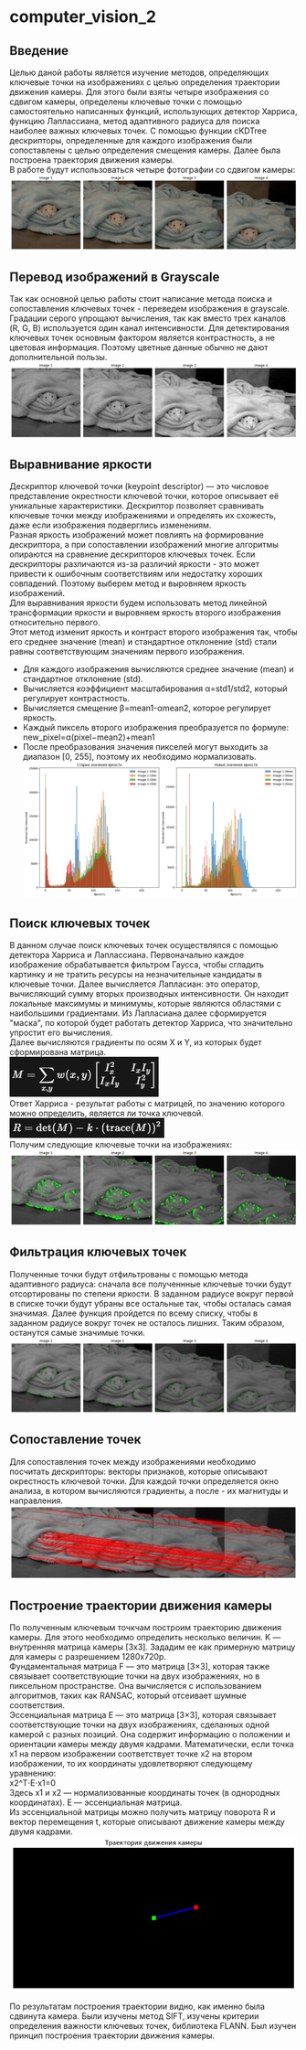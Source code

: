 # computer_vision_2
## Введение
Целью даной работы является изучение методов, определяющих ключевые точки на изображениях с целью определения траектории движения камеры. Для этого были взяты четыре изображения со сдвигом камеры, определены ключевые точки с помощью самостоятельно написанных функций, использующих детектор Харриса, функцию Лаплассиана, метод адаптивного радиуса для поиска наиболее важных ключевых точек. С помощью функции cKDTree дескрипторы, определенные для каждого изображения были сопоставлены с целью определения смещения камеры. Далее была построена траектория движения камеры.  
В работе будут использоваться четыре фотографии со сдвигом камеры:  
![крыса](https://github.com/LugenderGeist/computer_vision_2/blob/main/rat.png)

## Перевод изображений в Grayscale
Так как основной целью работы стоит написание метода поиска и сопоставления ключевых точек - переведем изображения в grayscale. Градации серого упрощают вычисления, так как вместо трех каналов (R, G, B) используется один канал интенсивности.
Для детектирования ключевых точек основным фактором является контрастность, а не цветовая информация. Поэтому цветные данные обычно не дают дополнительной пользы.  
![grayscale](https://github.com/LugenderGeist/computer_vision_2/blob/main/grayscale.png)  

## Выравнивание яркости  
Дескриптор ключевой точки (keypoint descriptor) — это числовое представление окрестности ключевой точки, которое описывает её уникальные характеристики. Дескриптор позволяет сравнивать ключевые точки между изображениями и определять их схожесть, даже если изображения подверглись изменениям.  
Разная яркость изображений может повлиять на формирование дескриптора, а при сопоставлении изображений многие алгоритмы опираются на сравнение дескрипторов ключевых точек. Если дескрипторы различаются из-за различий яркости - это может привести к ошибочным соответствиям или недостатку хороших совпадений. Поэтому выберем метод и выровняем яркость изображений.   
Для выравнивания яркости будем использовать метод линейной трансформации яркости и выровняем яркость второго изображения относительно первого.  
Этот метод изменит яркость и контраст второго изображения так, чтобы его среднее значение (mean) и стандартное отклонение (std) стали равны соответствующим значениям первого изображения.
- Для каждого изображения вычисляются среднее значение (mean) и стандартное отклонение (std).
- Вычисляется коэффициент масштабирования α=std1/std2, который регулирует контрастность.
- Вычисляется смещение β=mean1-αmean2, которое регулирует яркость.
- Каждый пиксель второго изображения преобразуется по формуле: new_pixel=α(pixel−mean2)+mean1
- После преобразования значения пикселей могут выходить за диапазон [0, 255], поэтому их необходимо нормализовать.  
 ![histogram](https://github.com/LugenderGeist/computer_vision_2/blob/main/histogramms.png) 

## Поиск ключевых точек 
В данном случае поиск ключевых точек осуществлялся с помощью детектора Харриса и Лаплассиана. Первоначально каждое изображение обрабатывается фильтром Гаусса, чтобы сгладить картинку и не тратить ресурсы на незначительные кандидаты в ключевые точки. Далее вычисляется Лапласиан: это оператор, вычисляющий сумму вторых производных интенсивности.
Он находит локальные максимумы и минимумы, которые являются областями с наибольшими градиентами. Из Лапласиана далее сформируется "маска", по которой будет работать детектор Харриса, что значительно упростит его вычисления.  
Далее вычисляются градиенты по осям X и Y, из которых будет сформирована матрица.  
![matrix](https://github.com/LugenderGeist/computer_vision_2/blob/main/matrix.PNG)  
Ответ Харриса - результат работы с матрицей, по значению которого можно определить, является ли точка ключевой.  
![harris](https://github.com/LugenderGeist/computer_vision_2/blob/main/harris_answer.PNG)  
Получим следующие ключевые точки на изображениях:  
![keypoints](https://github.com/LugenderGeist/computer_vision_2/blob/main/keypoints.png)  

## Фильтрация ключевых точек
Полученные точки будут отфильтрованы с помощью метода адаптивного радиуса: сначала все полученнные ключевые точки будут отсортированы по степени яркости. В заданном радиусе вокруг первой в списке точки будут убраны все остальные так, чтобы осталась самая значимая. Далее функция пройдется по всему списку, чтобы в заданном радиусе вокруг точек не осталось лишних. Таким образом, останутся самые значимые точки.  
![filtered](https://github.com/LugenderGeist/computer_vision_2/blob/main/filtered.png)  

## Сопоставление точек
Для сопоставления точек между изображениями необходимо посчитать дескрипторы: векторы признаков, которые описывают окрестность ключевой точки. Для каждой точки определяется окно анализа, в котором вычисляются градиенты, а после - их магнитуды и направления.
![keypoints_1](https://github.com/LugenderGeist/computer_vision_2/blob/main/matches.png)  

## Построение траектории движения камеры
По полученным ключевым точкчам построим траекторию движения камеры. Для этого необходимо определить несколько величин.
K — внутренняя матрица камеры [3x3]. Зададим ее как примерную матрицу для камеры с разрешением 1280х720p.  
Фундаментальная матрица F — это матрица [3×3], которая также связывает соответствующие точки на двух изображениях, но в пиксельном пространстве. Она вычисляется с использованием алгоритмов, таких как RANSAC, который отсеивает шумные соответствия.  
Эссенциальная матрица E — это матрица [3×3], которая связывает соответствующие точки на двух изображениях, сделанных одной камерой с разных позиций. Она содержит информацию о положении и ориентации камеры между двумя кадрами. Математически, если точка x1 на первом изображении соответствует точке x2 на втором изображении, то их координаты удовлетворяют следующему уравнению:  
x2^T⋅E⋅x1=0  
Здесь x1 и x2 — нормализованные координаты точек (в однородных координатах). E — эссенциальная матрица.  
Из эссенциальной матрицы можно получить матрицу поворота R и вектор перемещения t, которые описывают движение камеры между двумя кадрами.  
![trajectory](https://github.com/LugenderGeist/computer_vision_2/blob/main/trajectory.png)  

По результатам построения траектории видно, как именно была сдвинута камера. Были изучены метод SIFT, изучены критерии определения важности ключевых точек, библиотека FLANN. Был изучен принцип построения траектории движения камеры.
